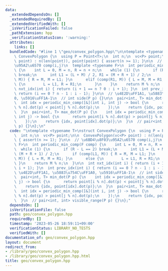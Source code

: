 ```yaml
---
data:
  _extendedDependsOn: []
  _extendedRequiredBy: []
  _extendedVerifiedWith: []
  _isVerificationFailed: false
  _pathExtension: hpp
  _verificationStatusIcon: ':warning:'
  attributes:
    links: []
  bundledCode: "#line 1 \"geo/convex_polygon.hpp\"\n\ntemplate <typename T>\nstruct\
    \ ConvexPolygon {\n  using P = Point<T>;\n  int n;\n  vc<P> point;\n\n  ConvexPolygon(vc<P>\
    \ point) : n(len(point)), point(point) { assert(n >= 1); }\n\n  // \u6BD4\u8F03\
    \u95A2\u6570 comp(i,j)\n  template <typename F>\n  int periodic_min_comp(F comp)\
    \ {\n    int L = 0, M = n, R = n + n;\n    while (1) {\n      if (R - L == 2)\
    \ break;\n      int L1 = (L + M) / 2, R1 = (M + R + 1) / 2;\n      if (comp(L1,\
    \ M)) { R = M, M = L1; }\n      elif (comp(R1, M)) { L = M, M = R1; }\n      else\
    \ {\n        L = L1, R = R1;\n      }\n    }\n    return M % n;\n  }\n\n  int\
    \ nxt_idx(int i) { return (i + 1 == n ? 0 : i + 1); }\n  int prev_idx(int i) {\
    \ return (i == 0 ? n - 1 : i - 1); }\n\n  // \u4E2D\uFF1A1, \u5883\u754C\uFF1A\
    0, \u5916\uFF1A-1\n  // int side(P p) {}\n\n  pair<int, T> min_dot(P p) {\n  \
    \  int idx = periodic_min_comp([&](int i, int j) -> bool {\n      return point[i\
    \ % n].dot(p) < point[j % n].dot(p);\n    });\n    return {idx, point[idx].dot(p)};\n\
    \  }\n  pair<int, T> max_dot(P p) {\n    int idx = periodic_min_comp([&](int i,\
    \ int j) -> bool {\n      return point[i % n].dot(p) > point[j % n].dot(p);\n\
    \    });\n    return {idx, point[idx].dot(p)};\n  }\n  // pair<int, int> visible_range(P\
    \ p) {}\n};\n"
  code: "\ntemplate <typename T>\nstruct ConvexPolygon {\n  using P = Point<T>;\n\
    \  int n;\n  vc<P> point;\n\n  ConvexPolygon(vc<P> point) : n(len(point)), point(point)\
    \ { assert(n >= 1); }\n\n  // \u6BD4\u8F03\u95A2\u6570 comp(i,j)\n  template <typename\
    \ F>\n  int periodic_min_comp(F comp) {\n    int L = 0, M = n, R = n + n;\n  \
    \  while (1) {\n      if (R - L == 2) break;\n      int L1 = (L + M) / 2, R1 =\
    \ (M + R + 1) / 2;\n      if (comp(L1, M)) { R = M, M = L1; }\n      elif (comp(R1,\
    \ M)) { L = M, M = R1; }\n      else {\n        L = L1, R = R1;\n      }\n   \
    \ }\n    return M % n;\n  }\n\n  int nxt_idx(int i) { return (i + 1 == n ? 0 :\
    \ i + 1); }\n  int prev_idx(int i) { return (i == 0 ? n - 1 : i - 1); }\n\n  //\
    \ \u4E2D\uFF1A1, \u5883\u754C\uFF1A0, \u5916\uFF1A-1\n  // int side(P p) {}\n\n\
    \  pair<int, T> min_dot(P p) {\n    int idx = periodic_min_comp([&](int i, int\
    \ j) -> bool {\n      return point[i % n].dot(p) < point[j % n].dot(p);\n    });\n\
    \    return {idx, point[idx].dot(p)};\n  }\n  pair<int, T> max_dot(P p) {\n  \
    \  int idx = periodic_min_comp([&](int i, int j) -> bool {\n      return point[i\
    \ % n].dot(p) > point[j % n].dot(p);\n    });\n    return {idx, point[idx].dot(p)};\n\
    \  }\n  // pair<int, int> visible_range(P p) {}\n};"
  dependsOn: []
  isVerificationFile: false
  path: geo/convex_polygon.hpp
  requiredBy: []
  timestamp: '2023-05-26 18:59:11+09:00'
  verificationStatus: LIBRARY_NO_TESTS
  verifiedWith: []
documentation_of: geo/convex_polygon.hpp
layout: document
redirect_from:
- /library/geo/convex_polygon.hpp
- /library/geo/convex_polygon.hpp.html
title: geo/convex_polygon.hpp
---
```

